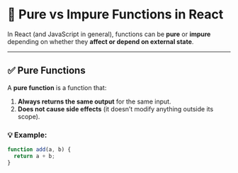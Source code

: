 # 🧠 Pure vs Impure Functions in React

In React (and JavaScript in general), functions can be **pure** or **impure** depending on whether they **affect or depend on external state**.

---

## ✅ Pure Functions

A **pure function** is a function that:
1. **Always returns the same output** for the same input.
2. **Does not cause side effects** (it doesn’t modify anything outside its scope).

### 💡 Example:
```javascript
function add(a, b) {
  return a + b;
}
```
